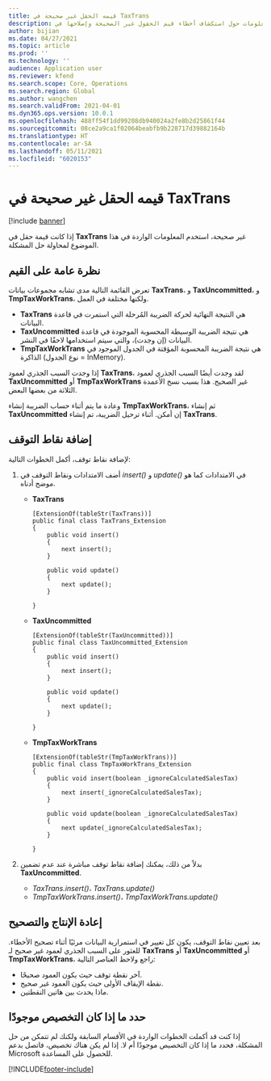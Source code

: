 ```yaml
---
title: قيمه الحقل غير صحيحة في TaxTrans
description: يوفر هذا الموضوع معلومات حول استكشاف أخطاء قيم الحقول غير الصحيحة وإصلاحها في TaxTrans.
author: bijian
ms.date: 04/27/2021
ms.topic: article
ms.prod: ''
ms.technology: ''
audience: Application user
ms.reviewer: kfend
ms.search.scope: Core, Operations
ms.search.region: Global
ms.author: wangchen
ms.search.validFrom: 2021-04-01
ms.dyn365.ops.version: 10.0.1
ms.openlocfilehash: 488ff54f1dd99208db940024a2fe8b2d25861f44
ms.sourcegitcommit: 08ce2a9ca1f02064beabfb9b228717d39882164b
ms.translationtype: HT
ms.contentlocale: ar-SA
ms.lasthandoff: 05/11/2021
ms.locfileid: "6020153"
---
```

# <a name="incorrect-field-value-in-taxtrans"></a>قيمه الحقل غير صحيحة في TaxTrans

[!include [banner](../includes/banner.md)]

إذا كانت قيمة حقل في **TaxTrans** غير صحيحة، استخدم المعلومات الواردة في هذا الموضوع لمحاولة حل المشكلة.

## <a name="overview-of-values"></a>نظرة عامة على القيم
تعرض القائمة التالية مدى تشابه مجموعات بيانات **TaxTrans**، و **TaxUncommitted**، و **TmpTaxWorkTrans**، ولكنها مختلفة في العمل.

  - **TaxTrans** هي النتيجة النهائية لحركة الضريبة المُرحلة التي استمرت في قاعدة البيانات.
  - **TaxUncommitted** هي نتيجة الضريبة الوسيطة المحسوبة الموجودة في قاعدة البيانات (إن وجدت)، والتي سيتم استخدامها لاحقًا في النشر.
  - **TmpTaxWorkTrans** هي نتيجة الضريبة المحسوبة المؤقتة في الجدول الموجود في الذاكرة (نوع الجدول = InMemory).

إذا وجدت السبب الجذري لعمود **TaxTrans**، لقد وجدت أيضًا السبب الجذري لعمود **TaxUncommitted** أو **TmpTaxWorkTrans** غير الصحيح. هذا بسبب نسخ الأعمدة الثلاثة من بعضها البعض.

وعادة ما يتم أثناء حساب الضريبة إنشاء **TmpTaxWorkTrans**، ثم إنشاء **TaxUncommitted** إن أمكن. أثناء ترحيل الضريبة، تم إنشاء **TaxTrans**.


## <a name="add-breakpoints"></a>إضافة نقاط التوقف
لإضافة نقاط توقف، أكمل الخطوات التالية: 

1. أضف الامتدادات ونقاط التوقف في *insert()* و *update()* في الامتدادات كما هو موضح أدناه.

     - **TaxTrans**

        ```x++
        [ExtensionOf(tableStr(TaxTrans))]
        public final class TaxTrans_Extension
        {
            public void insert()
            {
                next insert();
            }
        
            public void update()
            {
                next update();
            }
        
        }
        ```

     - **TaxUncommitted**

        ```x++
        [ExtensionOf(tableStr(TaxUncommitted))]
        public final class TaxUncommitted_Extension
        {
            public void insert()
            {
                next insert();
            }
        
            public void update()
            {
                next update();
            }
        
        }
        ```

     - **TmpTaxWorkTrans**

        ```x++
        [ExtensionOf(tableStr(TmpTaxWorkTrans))]
        public final class TmpTaxWorkTrans_Extension
        {
            public void insert(boolean _ignoreCalculatedSalesTax)
            {
                next insert(_ignoreCalculatedSalesTax);
            }
        
            public void update(boolean _ignoreCalculatedSalesTax)
            {
                next update(_ignoreCalculatedSalesTax);
            }
        
        }
        
        ```

2. بدلاً من ذلك، يمكنك إضافة نقاط توقف مباشرة عند عدم تضمين **TaxUncommitted**.

     - *TaxTrans.insert()*، *TaxTrans.update()*
     - *TmpTaxWorkTrans.insert()*، *TmpTaxWorkTrans.update()*

## <a name="reproduce-and-debug"></a>إعادة الإنتاج والتصحيح

بعد تعيين نقاط التوقف، يكون كل تغيير في استمرارية البيانات مرئيًا أثناء تصحيح الأخطاء. للعثور على السبب الجذري لعمود غير صحيح لـ **TaxTrans** أو **TaxUncommitted** أو **TmpTaxWorkTrans**، راجع ولاحظ العناصر التالية:

- آخر نقطة توقف حيث يكون العمود صحيحًا.
- نقطة الإيقاف الأولى حيث يكون العمود غير صحيح.
- ماذا يحدث بين هاتين النقطتين.

## <a name="determine-whether-customization-exists"></a>حدد ما إذا كان التخصيص موجودًا
إذا كنت قد أكملت الخطوات الواردة في الأقسام السابقة ولكنك لم تتمكن من حل المشكلة، فحدد ما إذا كان التخصيص موجودًا أم لا. إذا لم يكن هناك تخصيص، فاتصل بدعم Microsoft للحصول على المساعدة.

[!INCLUDE[footer-include](../../includes/footer-banner.md)]

